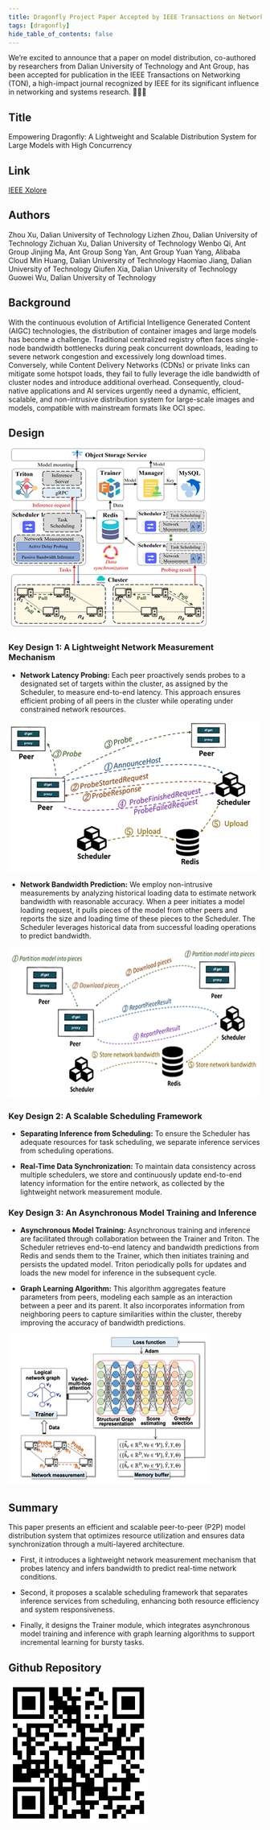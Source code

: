 ```yaml
---
title: Dragonfly Project Paper Accepted by IEEE Transactions on Networking (TON)!
tags: [dragonfly]
hide_table_of_contents: false
---
```


We’re excited to announce that a paper on model distribution, co-authored by researchers from Dalian University of Technology and Ant Group, has been accepted for publication in the IEEE Transactions on Networking (TON), a high-impact journal recognized by IEEE for its significant influence in networking and systems research. 🎉🎉🎉

## Title

Empowering Dragonfly: A Lightweight and Scalable Distribution System for Large Models with High Concurrency

## Link

[IEEE Xplore](https://ieeexplore.ieee.org/document/11152005)

## Authors

Zhou Xu, Dalian University of Technology
Lizhen Zhou, Dalian University of Technology
Zichuan Xu, Dalian University of Technology
Wenbo Qi, Ant Group
Jinjing Ma, Ant Group
Song Yan, Ant Group
Yuan Yang, Alibaba Cloud
Min Huang, Dalian University of Technology
Haomiao Jiang, Dalian University of Technology
Qiufen Xia, Dalian University of Technology
Guowei Wu, Dalian University of Technology

## Background

With the continuous evolution of Artificial Intelligence Generated Content (AIGC) technologies, the distribution of container images and large models has become a challenge. Traditional centralized registry often faces single-node bandwidth bottlenecks during peak concurrent downloads, leading to severe network congestion and excessively long download times. Conversely, while Content Delivery Networks (CDNs) or private links can mitigate some hotspot loads, they fail to fully leverage the idle bandwidth of cluster nodes and introduce additional overhead. Consequently, cloud-native applications and AI services urgently need a dynamic, efficient, scalable, and non-intrusive distribution system for large-scale images and models, compatible with mainstream formats like OCI spec.

## Design

![github](images/design.png)

### Key Design 1: A Lightweight Network Measurement Mechanism

- **Network Latency Probing:** Each peer proactively sends probes to a designated set of targets within the cluster, as assigned by the Scheduler, to measure end-to-end latency. This approach ensures efficient probing of all peers in the cluster while operating under constrained network resources.

![github](images/probe.png)

- **Network Bandwidth Prediction:** We employ non-intrusive measurements by analyzing historical loading data to estimate network bandwidth with reasonable accuracy. When a peer initiates a model loading request, it pulls pieces of the model from other peers and reports the size and loading time of these pieces to the Scheduler. The Scheduler leverages historical data from successful loading operations to predict bandwidth.

![github](images/bandwidth.png)

### Key Design 2: A Scalable Scheduling Framework

- **Separating Inference from Scheduling:** To ensure the Scheduler has adequate resources for task scheduling, we separate inference services from scheduling operations.

- **Real-Time Data Synchronization:** To maintain data consistency across multiple schedulers, we store and continuously update end-to-end latency information for the entire network, as collected by the lightweight network measurement module.

### Key Design 3: An Asynchronous Model Training and Inference

- **Asynchronous Model Training:**  Asynchronous training and inference are facilitated through collaboration between the Trainer and Triton. The Scheduler retrieves end-to-end latency and bandwidth predictions from Redis and sends them to the Trainer, which then initiates training and persists the updated model. Triton periodically polls for updates and loads the new model for inference in the subsequent cycle.

- **Graph Learning Algorithm:**  This algorithm aggregates feature parameters from peers, modeling each sample as an interaction between a peer and its parent. It also incorporates information from neighboring peers to capture similarities within the cluster, thereby improving the accuracy of bandwidth predictions.

![github](images/graph.png)

## Summary

This paper presents an efficient and scalable peer-to-peer (P2P) model distribution system that optimizes resource utilization and ensures data synchronization through a multi-layered architecture.

- First, it introduces a lightweight network measurement mechanism that probes latency and infers bandwidth to predict real-time network conditions.

- Second, it proposes a scalable scheduling framework that separates inference services from scheduling, enhancing both resource efficiency and system responsiveness.

- Finally, it designs the Trainer module, which integrates asynchronous model training and inference with graph learning algorithms to support incremental learning for bursty tasks.

## Github Repository

![github](images/github.png)
